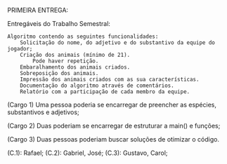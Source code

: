 PRIMEIRA ENTREGA:

Entregáveis do Trabalho Semestral:

    Algoritmo contendo as seguintes funcionalidades:
        Solicitação do nome, do adjetivo e do substantivo da equipe do jogador;
        Criação dos animais (mínimo de 21).
            Pode haver repetição.
        Embaralhamento dos animais criados.
        Sobreposição dos animais.
        Impressão dos animais criados com as sua características.
        Documentação do algoritmo através de comentários.
        Relatório com a participação de cada membro da equipe.
        

(Cargo 1) Uma pessoa poderia se encarregar de preencher as espécies, substantivos e adjetivos;

(Cargo 2) Duas poderiam se encarregar de estruturar a main() e funções;

(Cargo 3) Duas pessoas poderiam buscar soluções de otimizar o código.


(C.1): Rafael; 
(C.2): Gabriel, José; 
(C.3): Gustavo, Carol; 



